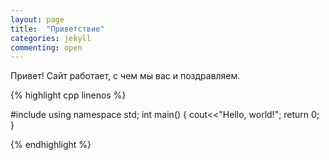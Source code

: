 ```yaml
---
layout: page
title:  "Приветствие"
categories: jekyll
commenting: open
---
```


Привет! 
Сайт работает, с чем мы вас и поздравляем.

{% highlight cpp linenos %}

#include <iostream>
using namespace std;
int main()
  {
  cout<<"Hello, world!";
  return 0;
  }

{% endhighlight %}
